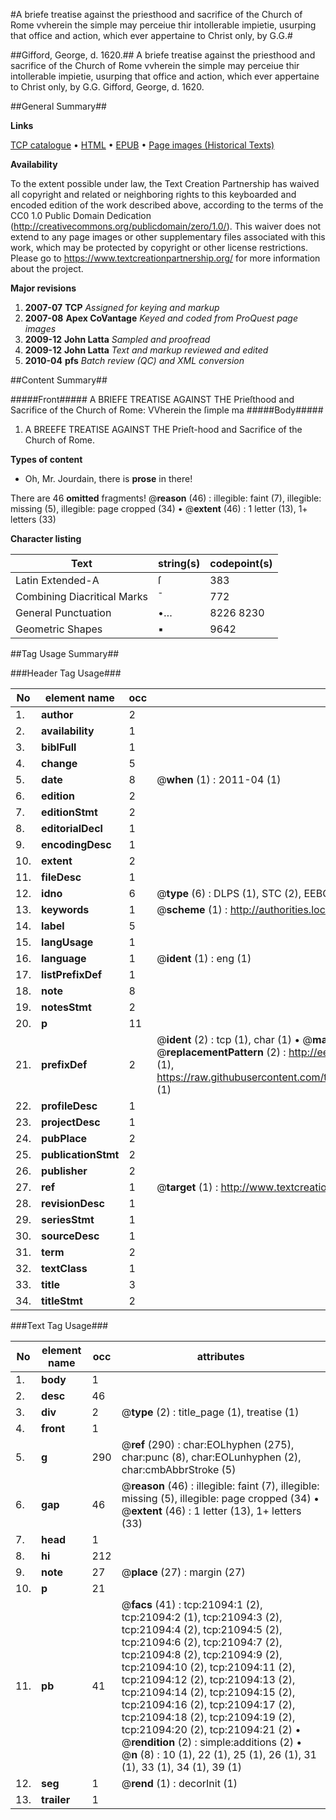 #A briefe treatise against the priesthood and sacrifice of the Church of Rome vvherein the simple may perceiue thir intollerable impietie, usurping that office and action, which ever appertaine to Christ only, by G.G.#

##Gifford, George, d. 1620.##
A briefe treatise against the priesthood and sacrifice of the Church of Rome vvherein the simple may perceiue thir intollerable impietie, usurping that office and action, which ever appertaine to Christ only, by G.G.
Gifford, George, d. 1620.

##General Summary##

**Links**

[TCP catalogue](http://www.ota.ox.ac.uk/tcp/)  • 
[HTML](http://tei.it.ox.ac.uk/tcp/Texts-HTML/free/A01/A01374.html)  • 
[EPUB](http://tei.it.ox.ac.uk/tcp/Texts-EPUB/free/A01/A01374.epub) • 
[Page images (Historical Texts)](https://historicaltexts.jisc.ac.uk/eebo-99855594e)

**Availability**

To the extent possible under law, the Text Creation Partnership has waived all copyright and related or neighboring rights to this keyboarded and encoded edition of the work described above, according to the terms of the CC0 1.0 Public Domain Dedication (http://creativecommons.org/publicdomain/zero/1.0/). This waiver does not extend to any page images or other supplementary files associated with this work, which may be protected by copyright or other license restrictions. Please go to https://www.textcreationpartnership.org/ for more information about the project.

**Major revisions**

1. __2007-07__ __TCP__ *Assigned for keying and markup*
1. __2007-08__ __Apex CoVantage__ *Keyed and coded from ProQuest page images*
1. __2009-12__ __John Latta__ *Sampled and proofread*
1. __2009-12__ __John Latta__ *Text and markup reviewed and edited*
1. __2010-04__ __pfs__ *Batch review (QC) and XML conversion*

##Content Summary##

#####Front#####
A BRIEFE TREATISE AGAINST THE Prieſthood and Sacrifice of the Church of Rome: VVherein the ſimple ma
#####Body#####

1. A BREEFE TREATISE AGAINST THE Prieſt-hood and Sacrifice of the Church of Rome.

**Types of content**

  * Oh, Mr. Jourdain, there is **prose** in there!

There are 46 **omitted** fragments! 
 @__reason__ (46) : illegible: faint (7), illegible: missing (5), illegible: page cropped (34)  •  @__extent__ (46) : 1 letter (13), 1+ letters (33)

**Character listing**


|Text|string(s)|codepoint(s)|
|---|---|---|
|Latin Extended-A|ſ|383|
|Combining             Diacritical Marks|̄|772|
|General Punctuation|•…|8226 8230|
|Geometric Shapes|▪|9642|

##Tag Usage Summary##

###Header Tag Usage###

|No|element name|occ|attributes|
|---|---|---|---|
|1.|__author__|2||
|2.|__availability__|1||
|3.|__biblFull__|1||
|4.|__change__|5||
|5.|__date__|8| @__when__ (1) : 2011-04 (1)|
|6.|__edition__|2||
|7.|__editionStmt__|2||
|8.|__editorialDecl__|1||
|9.|__encodingDesc__|1||
|10.|__extent__|2||
|11.|__fileDesc__|1||
|12.|__idno__|6| @__type__ (6) : DLPS (1), STC (2), EEBO-CITATION (1), PROQUEST (1), VID (1)|
|13.|__keywords__|1| @__scheme__ (1) : http://authorities.loc.gov/ (1)|
|14.|__label__|5||
|15.|__langUsage__|1||
|16.|__language__|1| @__ident__ (1) : eng (1)|
|17.|__listPrefixDef__|1||
|18.|__note__|8||
|19.|__notesStmt__|2||
|20.|__p__|11||
|21.|__prefixDef__|2| @__ident__ (2) : tcp (1), char (1)  •  @__matchPattern__ (2) : ([0-9\-]+):([0-9IVX]+) (1), (.+) (1)  •  @__replacementPattern__ (2) : http://eebo.chadwyck.com/downloadtiff?vid=$1&page=$2 (1), https://raw.githubusercontent.com/textcreationpartnership/Texts/master/tcpchars.xml#$1 (1)|
|22.|__profileDesc__|1||
|23.|__projectDesc__|1||
|24.|__pubPlace__|2||
|25.|__publicationStmt__|2||
|26.|__publisher__|2||
|27.|__ref__|1| @__target__ (1) : http://www.textcreationpartnership.org/docs/. (1)|
|28.|__revisionDesc__|1||
|29.|__seriesStmt__|1||
|30.|__sourceDesc__|1||
|31.|__term__|2||
|32.|__textClass__|1||
|33.|__title__|3||
|34.|__titleStmt__|2||


###Text Tag Usage###

|No|element name|occ|attributes|
|---|---|---|---|
|1.|__body__|1||
|2.|__desc__|46||
|3.|__div__|2| @__type__ (2) : title_page (1), treatise (1)|
|4.|__front__|1||
|5.|__g__|290| @__ref__ (290) : char:EOLhyphen (275), char:punc (8), char:EOLunhyphen (2), char:cmbAbbrStroke (5)|
|6.|__gap__|46| @__reason__ (46) : illegible: faint (7), illegible: missing (5), illegible: page cropped (34)  •  @__extent__ (46) : 1 letter (13), 1+ letters (33)|
|7.|__head__|1||
|8.|__hi__|212||
|9.|__note__|27| @__place__ (27) : margin (27)|
|10.|__p__|21||
|11.|__pb__|41| @__facs__ (41) : tcp:21094:1 (2), tcp:21094:2 (1), tcp:21094:3 (2), tcp:21094:4 (2), tcp:21094:5 (2), tcp:21094:6 (2), tcp:21094:7 (2), tcp:21094:8 (2), tcp:21094:9 (2), tcp:21094:10 (2), tcp:21094:11 (2), tcp:21094:12 (2), tcp:21094:13 (2), tcp:21094:14 (2), tcp:21094:15 (2), tcp:21094:16 (2), tcp:21094:17 (2), tcp:21094:18 (2), tcp:21094:19 (2), tcp:21094:20 (2), tcp:21094:21 (2)  •  @__rendition__ (2) : simple:additions (2)  •  @__n__ (8) : 10 (1), 22 (1), 25 (1), 26 (1), 31 (1), 33 (1), 34 (1), 39 (1)|
|12.|__seg__|1| @__rend__ (1) : decorInit (1)|
|13.|__trailer__|1||

